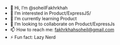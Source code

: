 - 👋 Hi, I’m @soheilFakhrkhah
- 👀 I’m interested in Product/ExpressJS/
- 🌱 I’m currently learning Product 
- 💞️ I’m looking to collaborate on Product/ExpressJs 
- 📫 How to reach me: fakhrkhahsoheil@gmail.com
- ⚡ Fun fact: Lazy Nerd

<!---
soheilFakhrkhah/soheilFakhrkhah is a ✨ special ✨ repository because its `README.md` (this file) appears on your GitHub profile.
You can click the Preview link to take a look at your changes.
--->

